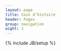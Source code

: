 ```yaml
---
layout: page
title: Coin d’histoire 
header: Pages
group: navigation
wight: 1
---
```

{% include JB/setup %}

